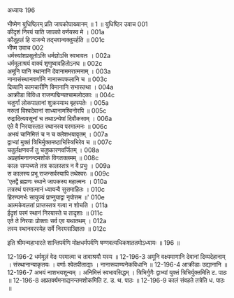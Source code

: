 अध्यायः 196

भीष्मेण युधिष्ठिरम् प्रति जापकोपाख्यानम् ॥ 1 ॥
युधिष्ठिर उवाच 	001  
कीदृशं निरयं याति जापको वर्णयस्व मे ।	001a  
कौतूहलं हि राजन्मे तद्भवान्वक्तुमर्हति ॥	001c  
भीष्म उवाच 	002  
धर्मस्यांशप्रसूतोऽसि धर्मज्ञोऽसि स्वभावतः ।	002a  
धर्ममूलाश्रयं वाक्यं शृणुष्वावहितोऽनघ ॥	002c  
अमूनि यानि स्थानानि देवानाममरात्मनाम् ।	003a  
नानासंस्थानवर्णानि नानारूपफलानि च ॥	003c  
दिव्यानि कामचारीणि विमानानि सभास्तथा ।	004a  
आक्रीडा विविधा राजन्पद्मिन्यश्चामलोदकाः ॥	004c  
चतुर्णां लोकपालानां शुक्रस्याथ बृहस्पतेः ।	005a  
मरुतां विश्वदेवानां साध्यानामश्विनोरपि ॥	005c  
रुद्रादित्यवसूनां च तथाऽन्येषां दिवौकसाम् ।	006a  
एते वै निरयास्तात स्थानस्य परमात्मनः ॥	006c  
अभयं चानिमित्तं च न च क्लेशभयावृतम् ।	007a  
द्वाभ्यां मुक्तं त्रिभिर्मुक्तमष्टाभिस्त्रिभिरेव च ॥	007c  
चतुर्लक्षणवर्जं तु चतुष्कारणवर्जितम् ।	008a  
अप्रहर्षमनानन्दमशोकं विगतक्लमम् ॥	008c  
कालः सम्पच्यते तत्र कालस्तत्र न वै प्रभुः ।	009a  
स कालस्य प्रभू राजन्सर्वस्यापि तथेश्वरः ॥	009c  
\'एतद्वै ब्रह्मणः स्थाने जापकस्य महात्मनः ।	010a  
तत्रस्थं परमात्मानं ध्यायन्वै सुसमाहितः ।	010c  
हिरण्यगर्भः सायुज्यं प्राप्नुयाद्वा नृपोत्तम ॥\'	010e  
आत्मकेवलतां प्राप्तस्तत्र गत्वा न शोचति ।	011a  
ईदृशं परमं स्थानं निरयास्ते च तादृशाः ॥	011c  
एते ते निरयाः प्रोक्ताः सर्व एव यथातथम् ।	012a  
तस्य स्थानवरस्येह सर्वे निरयसञ्ज्ञिताः ॥ 	012c  

इति श्रीमन्महाभारते शान्तिपर्वणि मोक्षधर्मपर्वणि षण्णवत्यधिकशततमोऽध्यायः ॥ 196 ॥

12-196-2 धर्ममूलं वेदः परमात्मा च तावाश्रयौ यस्य ॥ 12-196-3 अमूनि वक्ष्यमाणानि देवानां दिव्यदेहानाम् । संस्थानान्याकृतयः । वर्णाः श्वेतपीताद्याः । नानारूपाण्यनेकविधानि ॥ 12-196-4 आक्रीडाः उद्यानानि ॥ 12-196-7 अभयं नाशभयशून्यम् । अनिमित्तं स्वभावसिद्धम् । त्रिभिर्गुणैः द्वाभ्यां युक्तं त्रिभिर्युक्तमिति ट. पाठः ॥ 12-196-8 अप्रतर्क्यमनाद्यनन्तमशोकमिति ट. ड. थ. पाठः ॥ 12-196-9 कालं संवहते तत्रेति ध. पाठः ॥
